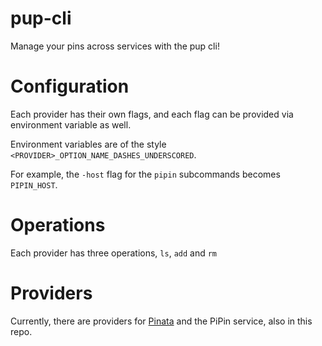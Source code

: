 # pup-cli

Manage your pins across services with the pup cli!

# Configuration

Each provider has their own flags, and each flag can be provided via environment variable as well.

Environment variables are of the style `<PROVIDER>_OPTION_NAME_DASHES_UNDERSCORED`.

For example, the `-host` flag for the `pipin` subcommands becomes `PIPIN_HOST`.

# Operations

Each provider has three operations, `ls`, `add` and `rm`

# Providers

Currently, there are providers for [Pinata](https://pinata.cloud/) and the PiPin service, also in this repo.

